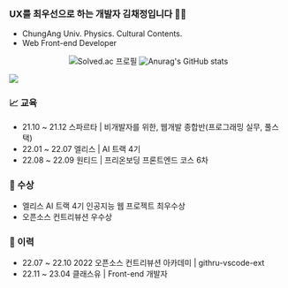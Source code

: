 ### UX를 최우선으로 하는 개발자 김채정입니다 🙋‍♀

- ChungAng Univ. Physics. Cultural Contents.
- Web Front-end Developer

<div align="center">
  
  ![Solved.ac 프로필](http://mazassumnida.wtf/api/v2/generate_badge?boj=lemonbalm25)
  ![Anurag's GitHub stats](https://github-readme-stats.vercel.app/api?username=blcklamb&show_icons=true&theme=vision-friendly-dark)
</div>

<div>
  <a href="https://velog.io/@blcklamb">
    <img src="https://img.shields.io/badge/velog-20C997?style=flat&logo=velog&logoColor=white"/>
  </a>
</div>



### 📈 교육
- 21.10 ~ 21.12 스파르타 | 비개발자를 위한, 웹개발 종합반(프로그래밍 실무, 풀스택)
- 22.01 ~ 22.07 엘리스 | AI 트랙 4기
- 22.08 ~ 22.09 원티드 | 프리온보딩 프론트엔드 코스 6차

### 💝 수상
- 엘리스 AI 트랙 4기 인공지능 웹 프로젝트 최우수상
- 오픈소스 컨트리뷰션 우수상

### 📝 이력
- 22.07 ~ 22.10 2022 오픈소스 컨트리뷰션 아카데미 | githru-vscode-ext
- 22.11 ~ 23.04 클래스유 | Front-end 개발자


<!--
**blcklamb/blcklamb** is a ✨ _special_ ✨ repository because its `README.md` (this file) appears on your GitHub profile.

Here are some ideas to get you started:

- 🔭 I’m currently working on ...
- 🌱 I’m currently learning ...
- 👯 I’m looking to collaborate on ...
- 🤔 I’m looking for help with ...
- 💬 Ask me about ...
- 📫 How to reach me: ...
- 😄 Pronouns: ...
- ⚡ Fun fact: ...
-->
